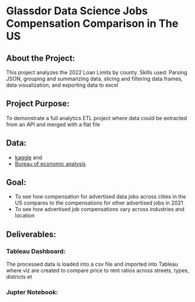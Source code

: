 # Glassdor Data Science Jobs Compensation Comparison in The US

## About the Project:
This project analyzes the 2022 Loan Limits by county. Skills used: Parsing JSON, grouping and summarizing data, slicing and filtering data frames, data visualization, and exporting data to excel




## Project Purpose:
To demonstrate a full analytics ETL project where data could be extracted from an API and merged with a flat file

## Data:
- [kaggle](https://www.kaggle.com/datasets/atharvap329/glassdoor-data-science-job-data) and
- [Bureau of economic analysis](https://apps.bea.gov/API/docs/index.htm)

## Goal:
- To see how compensation for advertised data jobs across cities in the US compares to the compensations for other advertised jobs in 2021
- To see how advertised job compensations vary across industries and location

## Deliverables:

### Tableau Dashboard:
The processed data is loaded into a csv file and imported into Tableau where viz are created to compare price to rent ratios across streets, types, districts et

### Jupter Notebook:



